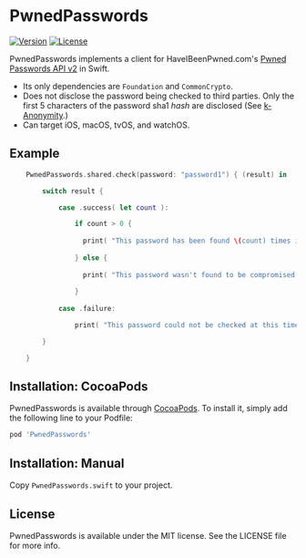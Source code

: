 # PwnedPasswords
[![Version](https://img.shields.io/cocoapods/v/PwnedPasswords.svg?style=flat)](https://cocoapods.org/pods/PwnedPasswords)
[![License](https://img.shields.io/cocoapods/l/PwnedPasswords.svg?style=flat)](https://cocoapods.org/pods/PwnedPasswords)

PwnedPasswords implements a client for HaveIBeenPwned.com's [Pwned Passwords API v2](https://haveibeenpwned.com/API/v2#PwnedPasswords) in Swift.

- Its only dependencies are `Foundation` and `CommonCrypto`.
- Does not disclose the password being checked to third parties. Only the first 5 characters of the password sha1 *hash* are disclosed (See [k-Anonymity](https://en.wikipedia.org/wiki/K-anonymity).)
- Can target iOS, macOS, tvOS, and watchOS.


## Example

```swift
    PwnedPasswords.shared.check(password: "password1") { (result) in

        switch result {

            case .success( let count ):

                if count > 0 {
                
                  print( "This password has been found \(count) times in compromised accounts" )
                  
                } else {
                
                  print( "This password wasn't found to be compromised." )
                  
                }
                
            case .failure:

                print( "This password could not be checked at this time" )

        }

    }
```

## Installation: CocoaPods

PwnedPasswords is available through [CocoaPods](https://cocoapods.org). To install
it, simply add the following line to your Podfile:

```ruby
pod 'PwnedPasswords'
```

## Installation: Manual

Copy `PwnedPasswords.swift` to your project.


## License

PwnedPasswords is available under the MIT license. See the LICENSE file for more info.
